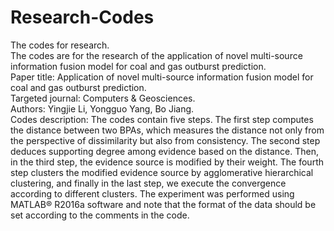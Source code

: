 # Research-Codes
The codes for research.  
The codes are for the research of the application of novel multi-source information fusion model for coal and gas outburst prediction.  
Paper title: Application of novel multi-source information fusion model for coal and gas outburst prediction.  
Targeted journal: Computers & Geosciences.  
Authors: Yingjie Li, Yongguo Yang, Bo Jiang.  
Codes description: The codes contain five steps. The first step computes the distance between two BPAs, which measures the distance not only from the perspective of dissimilarity but also from consistency. The second step deduces supporting degree among evidence based on the distance. Then, in the third step, the evidence source is modified by their weight. The fourth step clusters the modified evidence source by agglomerative hierarchical clustering, and finally in the last step, we execute the convergence according to different clusters. The experiment was performed using MATLAB® R2016a software and note that the format of the data should be set according to the comments in the code.
